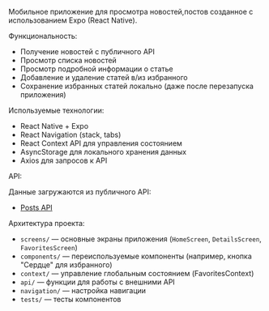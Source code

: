 
Мобильное приложение для просмотра новостей,постов созданное с использованием Expo (React Native).

Функциональность:

- Получение новостей с публичного API
- Просмотр списка новостей
- Просмотр подробной информации о статье
- Добавление и удаление статей в/из избранного
- Сохранение избранных статей локально (даже после перезапуска приложения)

Используемые технологии:

- React Native + Expo
- React Navigation (stack, tabs)
- React Context API для управления состоянием
- AsyncStorage для локального хранения данных
- Axios для запросов к API


API:

Данные загружаются из публичного API:

- [Posts API](https://dummyjson.com/posts)



Архитектура проекта:

- `screens/` — основные экраны приложения (`HomeScreen`, `DetailsScreen`, `FavoritesScreen`)
- `components/` — переиспользуемые компоненты (например, кнопка "Сердце" для избранного)
- `context/` — управление глобальным состоянием (FavoritesContext)
- `api/` — функции для работы с внешними API
- `navigation/` — настройка навигации
- `tests/` — тесты компонентов
